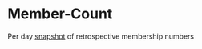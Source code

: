 # Member-Count

Per day [snapshot](https://github.com/Perth-Artifactory/util/blob/main/tidyhq_membership_snapshot.py) of retrospective membership numbers 
